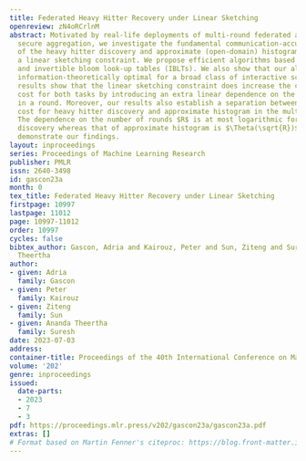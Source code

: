 ```yaml
---
title: Federated Heavy Hitter Recovery under Linear Sketching
openreview: zN4oRCrlnM
abstract: Motivated by real-life deployments of multi-round federated analytics with
  secure aggregation, we investigate the fundamental communication-accuracy tradeoffs
  of the heavy hitter discovery and approximate (open-domain) histogram problems under
  a linear sketching constraint. We propose efficient algorithms based on local subsampling
  and invertible bloom look-up tables (IBLTs). We also show that our algorithms are
  information-theoretically optimal for a broad class of interactive schemes. The
  results show that the linear sketching constraint does increase the communication
  cost for both tasks by introducing an extra linear dependence on the number of users
  in a round. Moreover, our results also establish a separation between the communication
  cost for heavy hitter discovery and approximate histogram in the multi-round setting.
  The dependence on the number of rounds $R$ is at most logarithmic for heavy hitter
  discovery whereas that of approximate histogram is $\Theta(\sqrt{R})$. We also empirically
  demonstrate our findings.
layout: inproceedings
series: Proceedings of Machine Learning Research
publisher: PMLR
issn: 2640-3498
id: gascon23a
month: 0
tex_title: Federated Heavy Hitter Recovery under Linear Sketching
firstpage: 10997
lastpage: 11012
page: 10997-11012
order: 10997
cycles: false
bibtex_author: Gascon, Adria and Kairouz, Peter and Sun, Ziteng and Suresh, Ananda
  Theertha
author:
- given: Adria
  family: Gascon
- given: Peter
  family: Kairouz
- given: Ziteng
  family: Sun
- given: Ananda Theertha
  family: Suresh
date: 2023-07-03
address: 
container-title: Proceedings of the 40th International Conference on Machine Learning
volume: '202'
genre: inproceedings
issued:
  date-parts:
  - 2023
  - 7
  - 3
pdf: https://proceedings.mlr.press/v202/gascon23a/gascon23a.pdf
extras: []
# Format based on Martin Fenner's citeproc: https://blog.front-matter.io/posts/citeproc-yaml-for-bibliographies/
---
```

